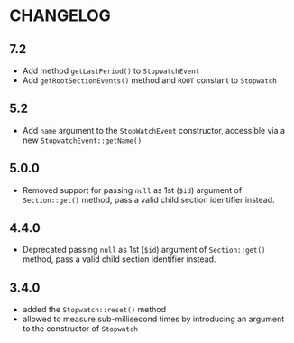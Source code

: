 # CHANGELOG

## 7.2

- Add method `getLastPeriod()` to `StopwatchEvent`
- Add `getRootSectionEvents()` method and `ROOT` constant to `Stopwatch`

## 5.2

- Add `name` argument to the `StopWatchEvent` constructor, accessible via a new `StopwatchEvent::getName()`

## 5.0.0

- Removed support for passing `null` as 1st (`$id`) argument of `Section::get()` method, pass a valid child section identifier instead.

## 4.4.0

- Deprecated passing `null` as 1st (`$id`) argument of `Section::get()` method, pass a valid child section identifier instead.

## 3.4.0

- added the `Stopwatch::reset()` method
- allowed to measure sub-millisecond times by introducing an argument to the
  constructor of `Stopwatch`
